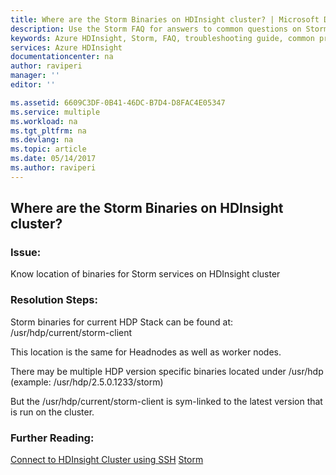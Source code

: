 ```yaml
---
title: Where are the Storm Binaries on HDInsight cluster? | Microsoft Docs
description: Use the Storm FAQ for answers to common questions on Storm on Azure HDInsight platform.
keywords: Azure HDInsight, Storm, FAQ, troubleshooting guide, common problems
services: Azure HDInsight
documentationcenter: na
author: raviperi
manager: ''
editor: ''

ms.assetid: 6609C3DF-0B41-46DC-B7D4-D8FAC4E05347
ms.service: multiple
ms.workload: na
ms.tgt_pltfrm: na
ms.devlang: na
ms.topic: article
ms.date: 05/14/2017
ms.author: raviperi
---
```


## Where are the Storm Binaries on HDInsight cluster?

### Issue:
 Know location of binaries for Storm services on HDInsight cluster

### Resolution Steps:

Storm binaries for current HDP Stack can be found at:
 /usr/hdp/current/storm-client

This location is the same for Headnodes as well as worker nodes.
 
There may be multiple HDP version specific binaries located under /usr/hdp
(example: /usr/hdp/2.5.0.1233/storm)

But the /usr/hdp/current/storm-client is sym-linked to the latest version that is run on the cluster.

### Further Reading:
 [Connect to HDInsight Cluster using SSH](https://docs.microsoft.com/en-us/azure/hdinsight/hdinsight-hadoop-linux-use-ssh-unix)
 [Storm](http://storm.apache.org/)
